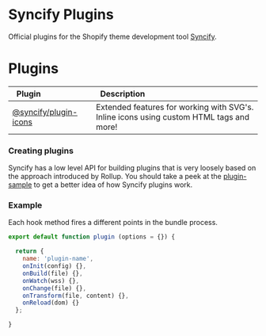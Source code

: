 # Syncify Plugins

Official plugins for the Shopify theme development tool [Syncify](#).

# Plugins

<table>
  <thead>
    <tr>
      <th align="left" width="200px">&nbsp;&nbsp;Plugin</th>
      <th align="left" width="800px">&nbsp;&nbsp;Description</th>
    </tr>
  </thead>
  <tbody>
      <td>
      <a href="#">@syncify/plugin-icons</a>
      </td>
      <td>
      Extended features for working with SVG's. Inline icons using custom HTML tags and more!
      </td>
    </tr>
  </tbody>
</table>

### Creating plugins

Syncify has a low level API for building plugins that is very loosely based on the approach introduced by Rollup. You should take a peek at the [plugin-sample](#) to get a better idea of how Syncify plugins work.

### Example

Each hook method fires a different points in the bundle process.

<!--prettier-ignore-->
```js
export default function plugin (options = {}) {

  return {
    name: 'plugin-name',
    onInit(config) {},
    onBuild(file) {},
    onWatch(wss) {},
    onChange(file) {},
    onTransform(file, content) {},
    onReload(dom) {}
  };

}
```
